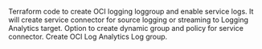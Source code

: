 Terraform code to create OCI logging loggroup and enable service logs. 
It will create service connector for source logging or streaming to Logging Analytics target. 
Option to create dynamic group and policy for service connector. 
Create OCI Log Analytics Log group. 

